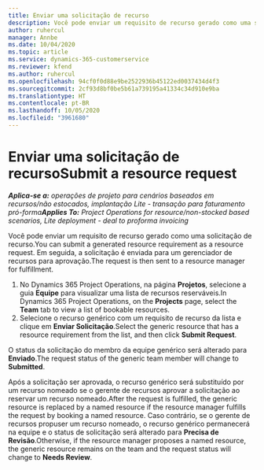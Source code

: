 ```yaml
---
title: Enviar uma solicitação de recurso
description: Você pode enviar um requisito de recurso gerado como uma solicitação de recurso. Em seguida, a solicitação é enviada para um gerenciador de recursos para aprovação.
author: ruhercul
manager: Annbe
ms.date: 10/04/2020
ms.topic: article
ms.service: dynamics-365-customerservice
ms.reviewer: kfend
ms.author: ruhercul
ms.openlocfilehash: 94cf0f0d88e9be2522936b45122ed0037434d4f3
ms.sourcegitcommit: 2cf93d8bf0be5b61a739195a41334c34d910e9ba
ms.translationtype: HT
ms.contentlocale: pt-BR
ms.lasthandoff: 10/05/2020
ms.locfileid: "3961680"
---
```

# <a name="submit-a-resource-request"></a><span data-ttu-id="cc761-104">Enviar uma solicitação de recurso</span><span class="sxs-lookup"><span data-stu-id="cc761-104">Submit a resource request</span></span>

<span data-ttu-id="cc761-105">_**Aplica-se a:** operações de projeto para cenários baseados em recursos/não estocados, implantação Lite - transação para faturamento pró-forma_</span><span class="sxs-lookup"><span data-stu-id="cc761-105">_**Applies To:** Project Operations for resource/non-stocked based scenarios, Lite deployment - deal to proforma invoicing_</span></span>

<span data-ttu-id="cc761-106">Você pode enviar um requisito de recurso gerado como uma solicitação de recurso.</span><span class="sxs-lookup"><span data-stu-id="cc761-106">You can submit a generated resource requirement as a resource request.</span></span> <span data-ttu-id="cc761-107">Em seguida, a solicitação é enviada para um gerenciador de recursos para aprovação.</span><span class="sxs-lookup"><span data-stu-id="cc761-107">The request is then sent to a resource manager for fulfillment.</span></span>

1. <span data-ttu-id="cc761-108">No Dynamics 365 Project Operations, na página **Projetos**, selecione a guia **Equipe** para visualizar uma lista de recursos reserváveis.</span><span class="sxs-lookup"><span data-stu-id="cc761-108">In Dynamics 365 Project Operations, on the **Projects** page, select the **Team** tab to view a list of bookable resources.</span></span> 
2. <span data-ttu-id="cc761-109">Selecione o recurso genérico com um requisito de recurso da lista e clique em **Enviar Solicitação**.</span><span class="sxs-lookup"><span data-stu-id="cc761-109">Select the generic resource that has a resource requirement from the list, and then click **Submit Request**.</span></span>

<span data-ttu-id="cc761-110">O status da solicitação do membro da equipe genérico será alterado para **Enviado**.</span><span class="sxs-lookup"><span data-stu-id="cc761-110">The request status of the generic team member will change to **Submitted**.</span></span>

<span data-ttu-id="cc761-111">Após a solicitação ser aprovada, o recurso genérico será substituído por um recurso nomeado se o gerente de recursos aprovar a solicitação ao reservar um recurso nomeado.</span><span class="sxs-lookup"><span data-stu-id="cc761-111">After the request is fulfilled, the generic resource is replaced by a named resource if the resource manager fulfills the request by booking a named resource.</span></span> <span data-ttu-id="cc761-112">Caso contrário, se o gerente de recursos propuser um recurso nomeado, o recurso genérico permanecerá na equipe e o status de solicitação será alterado para **Precisa de Revisão**.</span><span class="sxs-lookup"><span data-stu-id="cc761-112">Otherwise, if the resource manager proposes a named resource, the generic resource remains on the team and the request status will change to **Needs Review**.</span></span>
